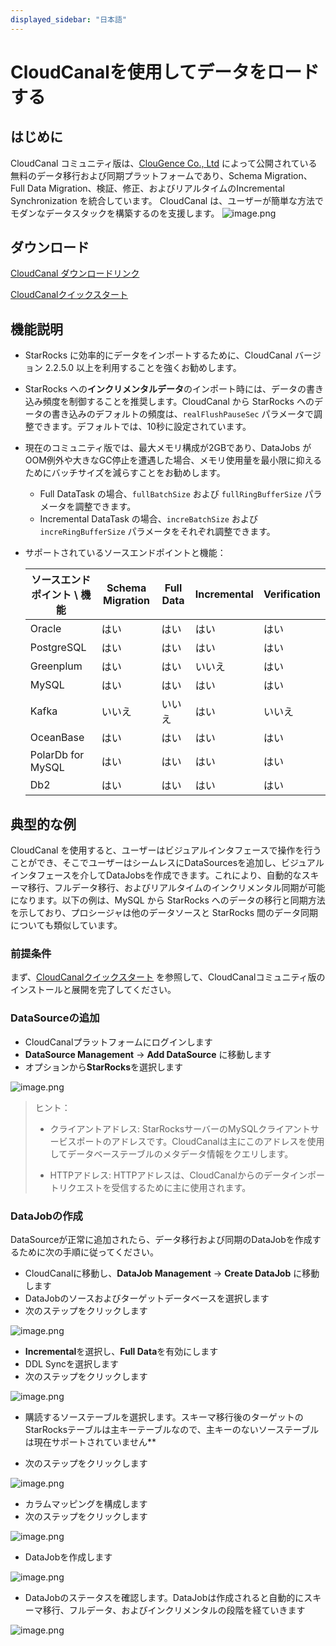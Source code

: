 ```yaml
---
displayed_sidebar: "日本語"
---
```


# CloudCanalを使用してデータをロードする

## はじめに

CloudCanal コミュニティ版は、[ClouGence Co., Ltd](https://www.cloudcanalx.com) によって公開されている無料のデータ移行および同期プラットフォームであり、Schema Migration、Full Data Migration、検証、修正、およびリアルタイムのIncremental Synchronization を統合しています。
CloudCanal は、ユーザーが簡単な方法でモダンなデータスタックを構築するのを支援します。
![image.png](../assets/3.11-1.png)

## ダウンロード

[CloudCanal ダウンロードリンク](https://www.cloudcanalx.com)

[CloudCanalクイックスタート](https://www.cloudcanalx.com/us/cc-doc/quick/quick_start)

## 機能説明

- StarRocks に効率的にデータをインポートするために、CloudCanal バージョン 2.2.5.0 以上を利用することを強くお勧めします。
- StarRocks への**インクリメンタルデータ**のインポート時には、データの書き込み頻度を制御することを推奨します。CloudCanal から StarRocks へのデータの書き込みのデフォルトの頻度は、`realFlushPauseSec` パラメータで調整できます。デフォルトでは、10秒に設定されています。
- 現在のコミュニティ版では、最大メモリ構成が2GBであり、DataJobs がOOM例外や大きなGC停止を遭遇した場合、メモリ使用量を最小限に抑えるためにバッチサイズを減らすことをお勧めします。
  - Full DataTask の場合、`fullBatchSize` および `fullRingBufferSize` パラメータを調整できます。
  - Incremental DataTask の場合、`increBatchSize` および `increRingBufferSize` パラメータをそれぞれ調整できます。
- サポートされているソースエンドポイントと機能：

  | ソースエンドポイント \ 機能 | Schema Migration | Full Data | Incremental | Verification |
    | --- | --- | --- | --- | --- |
  | Oracle                     | はい | はい | はい | はい |
  | PostgreSQL                 | はい | はい | はい | はい |
  | Greenplum                  | はい | はい | いいえ | はい |
  | MySQL                      | はい | はい | はい | はい |
  | Kafka                      | いいえ | いいえ | はい | いいえ |
  | OceanBase                  | はい | はい | はい | はい |
  | PolarDb for MySQL          | はい | はい | はい | はい |
  | Db2                        | はい | はい | はい | はい |

## 典型的な例

CloudCanal を使用すると、ユーザーはビジュアルインタフェースで操作を行うことができ、そこでユーザーはシームレスにDataSourcesを追加し、ビジュアルインタフェースを介してDataJobsを作成できます。これにより、自動的なスキーマ移行、フルデータ移行、およびリアルタイムのインクリメンタル同期が可能になります。以下の例は、MySQL から StarRocks へのデータの移行と同期方法を示しており、プロシージャは他のデータソースと StarRocks 間のデータ同期についても類似しています。

### 前提条件

まず、[CloudCanalクイックスタート](https://www.cloudcanalx.com/us/cc-doc/quick/quick_start) を参照して、CloudCanalコミュニティ版のインストールと展開を完了してください。

### DataSourceの追加

- CloudCanalプラットフォームにログインします
- **DataSource Management** -> **Add DataSource** に移動します
- オプションから**StarRocks**を選択します

![image.png](../assets/3.11-2.png)

> ヒント：
>
> - クライアントアドレス: StarRocksサーバーのMySQLクライアントサービスポートのアドレスです。CloudCanalは主にこのアドレスを使用してデータベーステーブルのメタデータ情報をクエリします。
>
> - HTTPアドレス: HTTPアドレスは、CloudCanalからのデータインポートリクエストを受信するために主に使用されます。

### DataJobの作成

DataSourceが正常に追加されたら、データ移行および同期のDataJobを作成するために次の手順に従ってください。

- CloudCanalに移動し、**DataJob Management** -> **Create DataJob** に移動します
- DataJobのソースおよびターゲットデータベースを選択します
- 次のステップをクリックします

![image.png](../assets/3.11-3.png)

- **Incremental**を選択し、**Full Data**を有効にします
- DDL Syncを選択します
- 次のステップをクリックします

![image.png](../assets/3.11-4.png)

- 購読するソーステーブルを選択します。スキーマ移行後のターゲットのStarRocksテーブルは主キーテーブルなので、主キーのないソーステーブルは現在サポートされていません**

- 次のステップをクリックします

![image.png](../assets/3.11-5.png)

- カラムマッピングを構成します
- 次のステップをクリックします

![image.png](../assets/3.11-6.png)

- DataJobを作成します

![image.png](../assets/3.11-7.png)

- DataJobのステータスを確認します。DataJobは作成されると自動的にスキーマ移行、フルデータ、およびインクリメンタルの段階を経ていきます

![image.png](../assets/3.11-8.png)